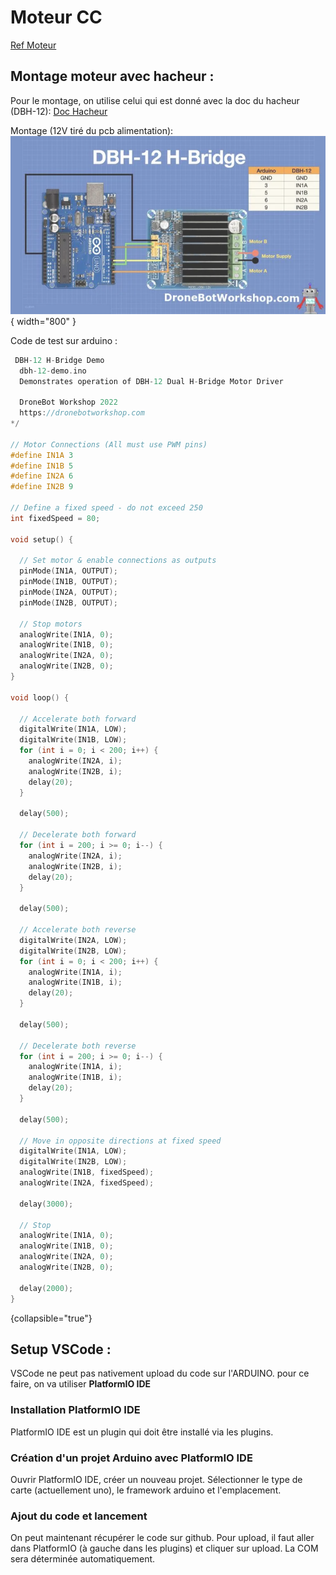 # Moteur CC
[Ref Moteur](https://www.pololu.com/product/4746)
## Montage moteur avec hacheur : 

Pour le montage, on utilise celui qui est donné avec la doc du hacheur (DBH-12):
[Doc Hacheur](https://dronebotworkshop.com/dc-motor-drivers/)
 
Montage (12V tiré du pcb alimentation):  
![Montage Moteur Seul Sur Hacheur](../../img/moteurs/Montage_moteur_seul.png){ width="800" }

Code de test sur arduino :
```c++
 DBH-12 H-Bridge Demo
  dbh-12-demo.ino
  Demonstrates operation of DBH-12 Dual H-Bridge Motor Driver
    
  DroneBot Workshop 2022
  https://dronebotworkshop.com
*/
 
// Motor Connections (All must use PWM pins)
#define IN1A 3
#define IN1B 5
#define IN2A 6
#define IN2B 9
 
// Define a fixed speed - do not exceed 250
int fixedSpeed = 80;
 
void setup() {
 
  // Set motor & enable connections as outputs
  pinMode(IN1A, OUTPUT);
  pinMode(IN1B, OUTPUT);
  pinMode(IN2A, OUTPUT);
  pinMode(IN2B, OUTPUT);
 
  // Stop motors
  analogWrite(IN1A, 0);
  analogWrite(IN1B, 0);
  analogWrite(IN2A, 0);
  analogWrite(IN2B, 0);
}
 
void loop() {
 
  // Accelerate both forward
  digitalWrite(IN1A, LOW);
  digitalWrite(IN1B, LOW);
  for (int i = 0; i < 200; i++) {
    analogWrite(IN2A, i);
    analogWrite(IN2B, i);
    delay(20);
  }
 
  delay(500);
 
  // Decelerate both forward
  for (int i = 200; i >= 0; i--) {
    analogWrite(IN2A, i);
    analogWrite(IN2B, i);
    delay(20);
  }
 
  delay(500);
 
  // Accelerate both reverse
  digitalWrite(IN2A, LOW);
  digitalWrite(IN2B, LOW);
  for (int i = 0; i < 200; i++) {
    analogWrite(IN1A, i);
    analogWrite(IN1B, i);
    delay(20);
  }
 
  delay(500);
 
  // Decelerate both reverse
  for (int i = 200; i >= 0; i--) {
    analogWrite(IN1A, i);
    analogWrite(IN1B, i);
    delay(20);
  }
 
  delay(500);
 
  // Move in opposite directions at fixed speed
  digitalWrite(IN1A, LOW);
  digitalWrite(IN2B, LOW);
  analogWrite(IN1B, fixedSpeed);
  analogWrite(IN2A, fixedSpeed);
 
  delay(3000); 
 
  // Stop
  analogWrite(IN1A, 0);
  analogWrite(IN1B, 0);
  analogWrite(IN2A, 0);
  analogWrite(IN2B, 0);
 
  delay(2000);
}
```
{collapsible="true"}

## Setup VSCode : 
VSCode ne peut pas nativement upload du code sur l'ARDUINO. pour ce faire, on va utiliser **PlatformIO IDE**

### Installation PlatformIO IDE
PlatformIO IDE est un plugin qui doit être installé via les plugins.

### Création d'un projet Arduino avec PlatformIO IDE
Ouvrir PlatformIO IDE, créer un nouveau projet. Sélectionner le type de carte (actuellement uno), le framework arduino et l'emplacement.

### Ajout du code et lancement
On peut maintenant récupérer le code sur github. Pour upload, il faut aller dans PlatformIO (à gauche dans les plugins) et cliquer sur upload. La COM sera déterminée automatiquement.